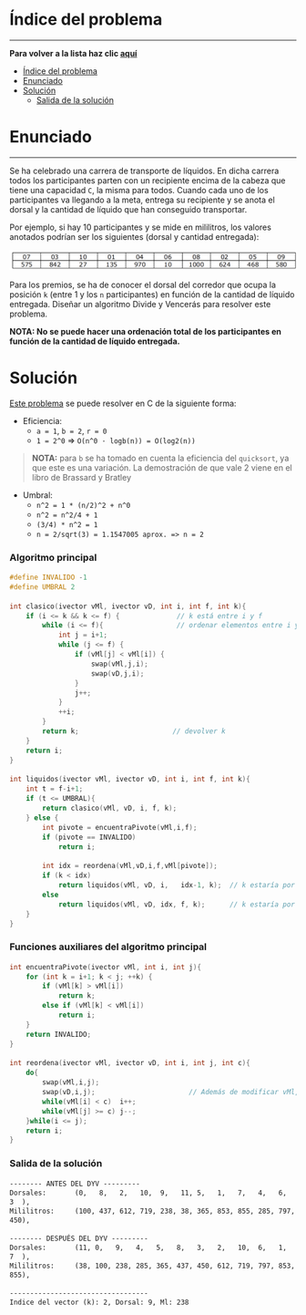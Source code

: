 # Índice del problema

***

**Para volver a la lista haz clic [aquí](./Index.md)**

<!-- TOC -->
* [Índice del problema](#índice-del-problema)
* [Enunciado](#enunciado)
* [Solución](#solución)
    * [Salida de la solución](#salida-de-la-solución)
<!-- TOC -->

# Enunciado

***

Se ha celebrado una carrera de transporte de líquidos. En dicha carrera
todos los participantes parten con un recipiente encima de la cabeza que
tiene una capacidad ``C``, la misma para todos. 
Cuando cada uno de los participantes va llegando a la meta, entrega su recipiente y 
se anota el dorsal y la cantidad de líquido que han conseguido transportar. 

Por ejemplo, si hay 10 participantes y se mide en mililitros, los valores
anotados podrían ser los siguientes (dorsal y cantidad entregada):

![](./relacion6.png)

Para los premios, se ha de conocer el dorsal del corredor que ocupa la
posición ``k`` (entre 1 y los ``n`` participantes) en función de la cantidad de
líquido entregada. Diseñar un algoritmo Divide y Vencerás para resolver
este problema.

**NOTA: No se puede hacer una ordenación total de los participantes
en función de la cantidad de líquido entregada.**

# Solución
[Este problema](#enunciado) se puede resolver en C de la siguiente forma:

- Eficiencia:
  - ``a = 1``, ``b = 2``, ``r = 0`` 
  - ``1 = 2^0`` => ``O(n^0 · logb(n)) = O(log2(n))``

> **NOTA:** para ``b`` se ha tomado en cuenta la eficiencia del 
> ``quicksort``, ya que este es una variación. La demostración de
> que vale 2 viene en el libro de Brassard y Bratley

- Umbral:
  - ``n^2 = 1 * (n/2)^2 + n^0``
  - ``n^2 = n^2/4 + 1``
  - ``(3/4) * n^2 = 1``
  - ``n = 2/sqrt(3) = 1.1547005 aprox. => n = 2``

### Algoritmo principal

```c
#define INVALIDO -1
#define UMBRAL 2

int clasico(ivector vMl, ivector vD, int i, int f, int k){
    if (i <= k && k <= f) {              // k está entre i y f
        while (i <= f){                  // ordenar elementos entre i y f
            int j = i+1;
            while (j <= f) {
                if (vMl[j] < vMl[i]) {
                    swap(vMl,j,i);
                    swap(vD,j,i);
                }
                j++;
            }
            ++i;
        }
        return k;                       // devolver k
    }
    return i;
}

int liquidos(ivector vMl, ivector vD, int i, int f, int k){
    int t = f-i+1;
    if (t <= UMBRAL){
        return clasico(vMl, vD, i, f, k);
    } else {
        int pivote = encuentraPivote(vMl,i,f);
        if (pivote == INVALIDO)
            return i;

        int idx = reordena(vMl,vD,i,f,vMl[pivote]);
        if (k < idx)
            return liquidos(vMl, vD, i,   idx-1, k);  // k estaría por la izquierda
        else
            return liquidos(vMl, vD, idx, f, k);      // k estaría por la derecha
    }
}
```

### Funciones auxiliares del algoritmo principal
````c
int encuentraPivote(ivector vMl, int i, int j){
    for (int k = i+1; k < j; ++k) {
        if (vMl[k] > vMl[i]) 
            return k;
        else if (vMl[k] < vMl[i]) 
            return i;
    }
    return INVALIDO;
}

int reordena(ivector vMl, ivector vD, int i, int j, int c){
    do{
        swap(vMl,i,j);
        swap(vD,i,j);                       // Además de modificar vMl, también vD
        while(vMl[i] < c)  i++;
        while(vMl[j] >= c) j--;
    }while(i <= j);
    return i;
}
````

### Salida de la solución

```
-------- ANTES DEL DYV ---------
Dorsales:       (0,   8,   2,   10,  9,   11, 5,   1,   7,   4,   6,   3  ),
Mililitros:     (100, 437, 612, 719, 238, 38, 365, 853, 855, 285, 797, 450),

-------- DESPUÉS DEL DYV ---------
Dorsales:       (11, 0,   9,   4,   5,   8,   3,   2,   10,  6,   1,   7  ),
Mililitros:     (38, 100, 238, 285, 365, 437, 450, 612, 719, 797, 853, 855),

----------------------------------
Indice del vector (k): 2, Dorsal: 9, Ml: 238
```